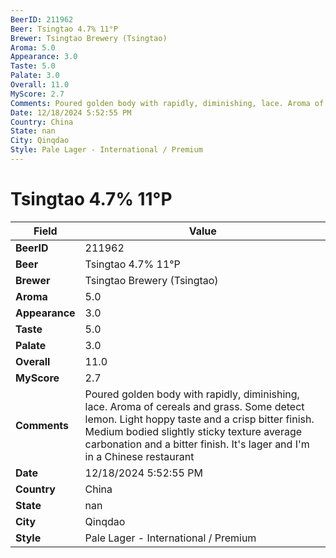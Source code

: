 ```yaml
---
BeerID: 211962
Beer: Tsingtao 4.7% 11°P
Brewer: Tsingtao Brewery (Tsingtao)
Aroma: 5.0
Appearance: 3.0
Taste: 5.0
Palate: 3.0
Overall: 11.0
MyScore: 2.7
Comments: Poured golden body with rapidly, diminishing, lace. Aroma of cereals and grass. Some detect lemon. Light hoppy taste and a crisp bitter finish.  Medium bodied slightly sticky texture average carbonation and a bitter finish.  It's lager and I'm in a Chinese restaurant
Date: 12/18/2024 5:52:55 PM
Country: China
State: nan
City: Qinqdao
Style: Pale Lager - International / Premium
---
```


# Tsingtao 4.7% 11°P

| Field         | Value |
|---------------|-------|
| **BeerID** | 211962 |
| **Beer** | Tsingtao 4.7% 11°P |
| **Brewer** | Tsingtao Brewery (Tsingtao) |
| **Aroma** | 5.0 |
| **Appearance** | 3.0 |
| **Taste** | 5.0 |
| **Palate** | 3.0 |
| **Overall** | 11.0 |
| **MyScore** | 2.7 |
| **Comments** | Poured golden body with rapidly, diminishing, lace. Aroma of cereals and grass. Some detect lemon. Light hoppy taste and a crisp bitter finish.  Medium bodied slightly sticky texture average carbonation and a bitter finish.  It's lager and I'm in a Chinese restaurant  |
| **Date** | 12/18/2024 5:52:55 PM |
| **Country** | China |
| **State** | nan |
| **City** | Qinqdao |
| **Style** | Pale Lager - International / Premium |
